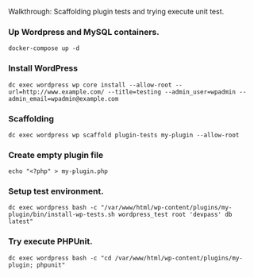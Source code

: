 Walkthrough: Scaffolding plugin tests and trying execute unit test.

### Up Wordpress and MySQL containers.

    docker-compose up -d

### Install WordPress

    dc exec wordpress wp core install --allow-root --url=http://www.example.com/ --title=testing --admin_user=wpadmin --admin_email=wpadmin@example.com

### Scaffolding

    dc exec wordpress wp scaffold plugin-tests my-plugin --allow-root

### Create empty plugin file

    echo "<?php" > my-plugin.php

### Setup test environment.

    dc exec wordpress bash -c "/var/www/html/wp-content/plugins/my-plugin/bin/install-wp-tests.sh wordpress_test root 'devpass' db latest"

### Try execute PHPUnit.

    dc exec wordpress bash -c "cd /var/www/html/wp-content/plugins/my-plugin; phpunit"

